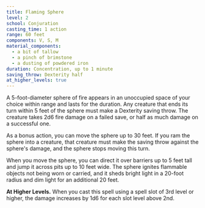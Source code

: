 ```yaml
---
title: Flaming Sphere
level: 2
school: Conjuration
casting_time: 1 action
range: 60 feet
components: V, S, M
material_components:
  - a bit of tallow
  - a pinch of brimstone
  - a dusting of powdered iron
duration: Concentration, up to 1 minute
saving_throw: Dexterity half
at_higher_levels: true
---
```


A 5-foot-diameter sphere of fire appears in an unoccupied space of your choice within range and lasts for the duration. Any creature that ends its turn within 5 feet of the sphere must make a Dexterity saving throw. The creature takes 2d6 fire damage on a failed save, or half as much damage on a successful one.

As a bonus action, you can move the sphere up to 30 feet. If you ram the sphere into a creature, that creature must make the saving throw against the sphere's damage, and the sphere stops moving this turn.

When you move the sphere, you can direct it over barriers up to 5 feet tall and jump it across pits up to 10 feet wide. The sphere ignites flammable objects not being worn or carried, and it sheds bright light in a 20-foot radius and dim light for an additional 20 feet.

**At Higher Levels.** When you cast this spell using a spell slot of 3rd level or higher, the damage increases by 1d6 for each slot level above 2nd.
